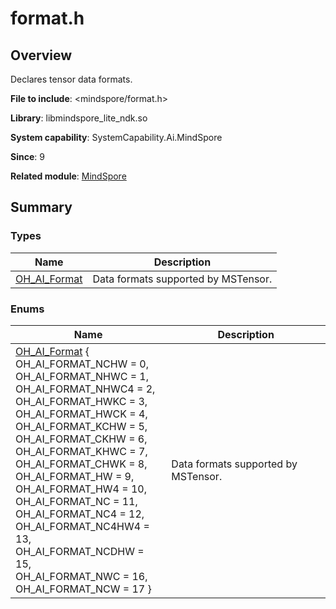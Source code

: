 # format.h


## Overview

Declares tensor data formats.

**File to include**: <mindspore/format.h>

**Library**: libmindspore_lite_ndk.so

**System capability**: SystemCapability.Ai.MindSpore

**Since**: 9

**Related module**: [MindSpore](_mind_spore.md)


## Summary


### Types

| Name| Description|
| -------- | -------- |
| [OH_AI_Format](_mind_spore.md#oh_ai_format-1) | Data formats supported by MSTensor.|


### Enums

| Name| Description|
| -------- | -------- |
| [OH_AI_Format](_mind_spore.md#oh_ai_format-1) {<br>OH_AI_FORMAT_NCHW = 0,<br>OH_AI_FORMAT_NHWC = 1,<br>OH_AI_FORMAT_NHWC4 = 2,<br>OH_AI_FORMAT_HWKC = 3,<br>OH_AI_FORMAT_HWCK = 4,<br>OH_AI_FORMAT_KCHW = 5,<br>OH_AI_FORMAT_CKHW = 6,<br>OH_AI_FORMAT_KHWC = 7,<br>OH_AI_FORMAT_CHWK = 8,<br>OH_AI_FORMAT_HW = 9,<br>OH_AI_FORMAT_HW4 = 10,<br>OH_AI_FORMAT_NC = 11,<br>OH_AI_FORMAT_NC4 = 12,<br>OH_AI_FORMAT_NC4HW4 = 13,<br>OH_AI_FORMAT_NCDHW = 15,<br>OH_AI_FORMAT_NWC = 16,<br>OH_AI_FORMAT_NCW = 17 } | Data formats supported by MSTensor.|
